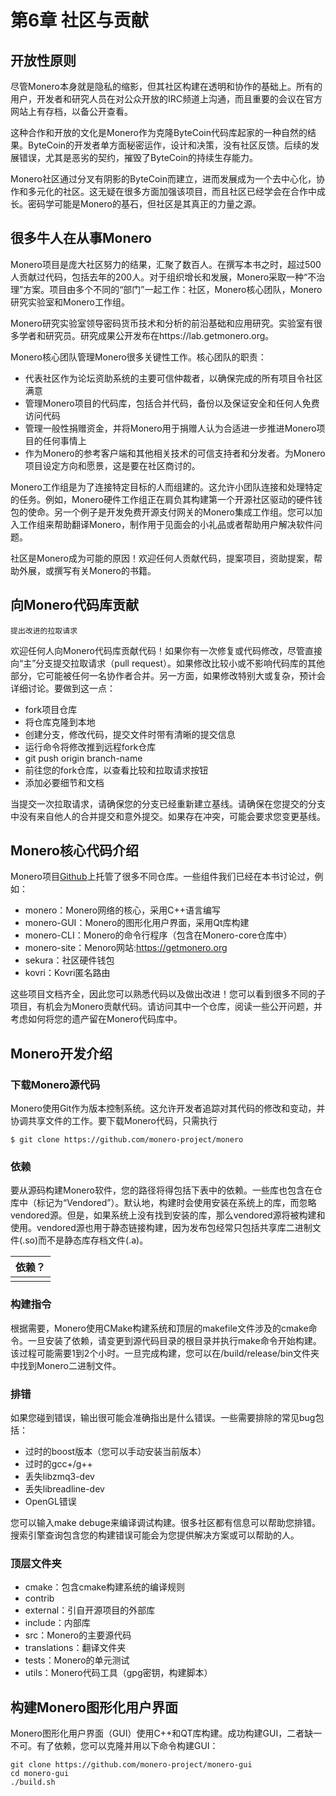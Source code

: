 # 第6章 社区与贡献

## 开放性原则

尽管Monero本身就是隐私的缩影，但其社区构建在透明和协作的基础上。所有的用户，开发者和研究人员在对公众开放的IRC频道上沟通，而且重要的会议在官方网站上有存档，以备公开查看。

这种合作和开放的文化是Monero作为克隆ByteCoin代码库起家的一种自然的结果。ByteCoin的开发者单方面秘密运作，设计和决策，没有社区反馈。后续的发展错误，尤其是恶劣的契约，摧毁了ByteCoin的持续生存能力。

Monero社区通过分叉有阴影的ByteCoin而建立，进而发展成为一个去中心化，协作和多元化的社区。这无疑在很多方面加强该项目，而且社区已经学会在合作中成长。密码学可能是Monero的基石，但社区是其真正的力量之源。

## 很多牛人在从事Monero

Monero项目是庞大社区努力的结果，汇聚了数百人。在撰写本书之时，超过500人贡献过代码，包括去年的200人。对于组织增长和发展，Monero采取一种“不治理”方案。项目由多个不同的“部门”一起工作：社区，Monero核心团队，Monero研究实验室和Monero工作组。

Monero研究实验室领导密码货币技术和分析的前沿基础和应用研究。实验室有很多学者和研究员。研究成果公开发布在https://lab.getmonero.org。

Monero核心团队管理Monero很多关键性工作。核心团队的职责：

- 代表社区作为论坛资助系统的主要可信仲裁者，以确保完成的所有项目令社区满意
- 管理Monero项目的代码库，包括合并代码，备份以及保证安全和任何人免费访问代码
- 管理一般性捐赠资金，并将Monero用于捐赠人认为合适进一步推进Monero项目的任何事情上
- 作为Monero的参考客户端和其他相关技术的可信支持者和分发者。为Monero项目设定方向和愿景，这是要在社区商讨的。

Monero工作组是为了连接特定目标的人而组建的。这允许小团队连接和处理特定的任务。例如，Monero硬件工作组正在肩负其构建第一个开源社区驱动的硬件钱包的使命。另一个例子是开发免费开源支付网关的Monero集成工作组。您可以加入工作组来帮助翻译Monero，制作用于见面会的小礼品或者帮助用户解决软件问题。

社区是Monero成为可能的原因！欢迎任何人贡献代码，提案项目，资助提案，帮助外展，或撰写有关Monero的书籍。

## 向Monero代码库贡献

`提出改进的拉取请求`

欢迎任何人向Monero代码库贡献代码！如果你有一次修复或代码修改，尽管直接向“主”分支提交拉取请求（pull request）。如果修改比较小或不影响代码库的其他部分，它可能被任何一名协作者合并。另一方面，如果修改特别大或复杂，预计会详细讨论。要做到这一点：

- fork项目仓库
- 将仓库克隆到本地
- 创建分支，修改代码，提交文件时带有清晰的提交信息
- 运行命令将修改推到远程fork仓库
- git push origin branch-name
- 前往您的fork仓库，以查看比较和拉取请求按钮
- 添加必要细节和文档

当提交一次拉取请求，请确保您的分支已经重新建立基线。请确保在您提交的分支中没有来自他人的合并提交和意外提交。如果存在冲突，可能会要求您变更基线。

## Monero核心代码介绍

Monero项目[Github](https://github.com/monero-projec)上托管了很多不同仓库。一些组件我们已经在本书讨论过，例如：

- monero：Monero网络的核心，采用C++语言编写
- monero-GUI：Monero的图形化用户界面，采用Qt库构建
- monero-CLI：Monero的命令行程序（包含在Monero-core仓库中）
- monero-site：Menoro网站:https://getmonero.org
- sekura：社区硬件钱包
- kovri：Kovri匿名路由 

这些项目文档齐全，因此您可以熟悉代码以及做出改进！您可以看到很多不同的子项目，有机会为Monero贡献代码。请访问其中一个仓库，阅读一些公开问题，并考虑如何将您的遗产留在Monero代码库中。

## Monero开发介绍

### 下载Monero源代码

Monero使用Git作为版本控制系统。这允许开发者追踪对其代码的修改和变动，并协调共享文件的工作。要下载Monero代码，只需执行

```
$ git clone https://github.com/monero-project/monero
```

### 依赖

要从源码构建Monero软件，您的路径将得包括下表中的依赖。一些库也包含在仓库中（标记为“Vendored”）。默认地，构建时会使用安装在系统上的库，而忽略vendored源。但是，如果系统上没有找到安装的库，那么vendored源将被构建和使用。vendored源也用于静态链接构建，因为发布包经常只包括共享库二进制文件(.so)而不是静态库存档文件(.a)。

| 依赖？ |
| ------ |
|        |

### 构建指令

根据需要，Monero使用CMake构建系统和顶层的makefile文件涉及的cmake命令。一旦安装了依赖，请变更到源代码目录的根目录并执行make命令开始构建。该过程可能需要1到2个小时。一旦完成构建，您可以在/build/release/bin文件夹中找到Monero二进制文件。

### 排错

如果您碰到错误，输出很可能会准确指出是什么错误。一些需要排除的常见bug包括：

- 过时的boost版本（您可以手动安装当前版本）
- 过时的gcc+/g++
- 丢失libzmq3-dev
- 丢失libreadline-dev
- OpenGL错误

您可以输入make debuge来编译调试构建。很多社区都有信息可以帮助您排错。搜索引擎查询包含您的构建错误可能会为您提供解决方案或可以帮助的人。

### 顶层文件夹

- cmake：包含cmake构建系统的编译规则
- contrib
- external：引自开源项目的外部库
- include：内部库
- src：Monero的主要源代码
- translations：翻译文件夹
- tests：Monero的单元测试
- utils：Monero代码工具（gpg密钥，构建脚本）

## 构建Monero图形化用户界面

Monero图形化用户界面（GUI）使用C++和QT库构建。成功构建GUI，二者缺一不可。有了依赖，您可以克隆并用以下命令构建GUI：

```
git clone https://github.com/monero-project/monero-gui
cd monero-gui
./build.sh
```

